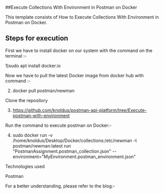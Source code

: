 ##Execute Collections With Environment in Postman on Docker

This template consists of How to Execute Collections With Environment in Postman on Docker.
 
## Steps for execution

First we have to install docker on our system with the command on the terminal :-

1)sudo apt install docker.io

Now we have to pull the latest Docker image from docker hub with command :- 

2) docker pull postman/newman
  
Clone the repository

3)    https://github.com/knoldus/postman-api-platform/tree/Execute-postman-with-environment

Run the command to execute postman on Docker:-

4) sudo docker run -v /home/knoldus/Desktop/Docker/collections:/etc/newman -t postman/newman:latest run     "PostmanAssignment.postman_collection.json" --environment="MyEnvironment.postman_environment.json"

Technologies used

Postman

For a better understanding, please refer to the blog:- 
